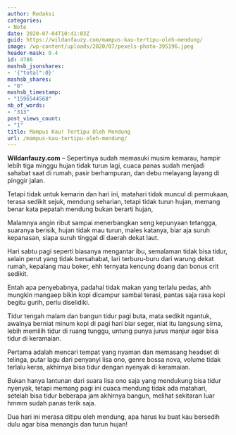 ```yaml
---
author: Redaksi
categories:
- Note
date: 2020-07-04T10:41:03Z
guid: https://wildanfauzy.com/mampus-kau-tertipu-oleh-mendung/
image: /wp-content/uploads/2020/07/pexels-photo-395196.jpeg
header-mask: 0.4
id: 4786
mashsb_jsonshares:
- '{"total":0}'
mashsb_shares:
- "0"
mashsb_timestamp:
- "1596544568"
nb_of_words:
- "313"
post_views_count:
- "1"
title: Mampus Kau! Tertipu Oleh Mendung
url: /mampus-kau-tertipu-oleh-mendung/
---
```


**Wildanfauzy.com** &#8211; Sepertinya sudah memasuki musim kemarau, hampir lebih tiga minggu hujan tidak turun lagi, cuaca panas sudah menjadi sahabat saat di rumah, pasir berhampuran, dan debu melayang layang di pinggir jalan.

Tetapi tidak untuk kemarin dan hari ini, matahari tidak muncul di permukaan, terasa sedikit sejuk, mendung seharian, tetapi tidak turun hujan, memang benar kata pepatah mendung bukan berarti hujan,

Malamnya angin ribut sampai menerbangkan seng kepunyaan tetangga, suaranya berisik, hujan tidak mau turun, males katanya, biar aja suruh kepanasan, siapa suruh tinggal di daerah dekat laut.

Hari sabtu pagi seperti biasanya mengantar ibu, semalaman tidak bisa tidur, selain perut yang tidak bersahabat, lari terburu-buru dari warung dekat rumah, kepalang mau boker, ehh ternyata kencung doang dan bonus crit sedikit.

Entah apa penyebabnya, padahal tidak makan yang terlalu pedas, ahh mungkin mangaep bikin kopi dicampur sambal terasi, pantas saja rasa kopi begitu gurih, perlu diselidiki.

Tidur tengah malam dan bangun tidur pagi buta, mata sedikit ngantuk, awalnya berniat minum kopi di pagi hari biar seger, niat itu langsung sirna, lebih memilih tidur di ruang tunggu, untung punya jurus manjur agar bisa tidur di keramaian.

Pertama adalah mencari tempat yang nyaman dan memasang headset di telinga, putar lagu dari penyanyi lisa ono, genre bossa nova, volume tidak terlalu keras, akhirnya bisa tidur dengan nyenyak di keramaian.

Bukan hanya lantunan dari suara lisa ono saja yang mendukung bisa tidur nyenyak, tetapi memang pagi ini cuaca mendung tidak ada matahari, setelah bisa tidur beberapa jam akhirnya bangun, melihat sekitaran luar hmmm sudah panas terik saja.

Dua hari ini merasa ditipu oleh mendung, apa harus ku buat kau bersedih dulu agar bisa menangis dan turun hujan!